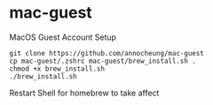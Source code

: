 # mac-guest
MacOS Guest Account Setup

```console
git clone https://github.com/annocheung/mac-guest
cp mac-guest/.zshrc mac-guest/brew_install.sh .
chmod +x brew_install.sh
./brew_install.sh
```

Restart Shell for homebrew to take affect
